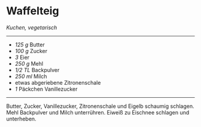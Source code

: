 # Waffelteig

*Kuchen, vegetarisch*

---

- *125 g* Butter
- *100 g* Zucker
- *3* Eier
- *250 g* Mehl
- *1/2 TL* Backpulver
- *250 ml* Milch
- etwas abgeriebene Zitronenschale
- *1* Päckchen Vanillezucker

---

Butter, Zucker, Vanillezucker, Zitronenschale und Eigelb schaumig schlagen.
Mehl Backpulver und Milch unterrühren.
Eiweiß zu Eischnee schlagen und unterheben.

